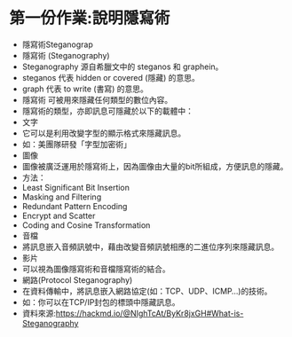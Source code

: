 # 第一份作業:說明隱寫術
- 隱寫術Steganograp
 - 隱寫術 (Steganography)
 - Steganography 源自希臘文中的 steganos 和 graphein。
 - steganos 代表 hidden or covered (隱藏) 的意思。 
 - graph 代表 to write (書寫) 的意思。
 - 隱寫術 可被用來隱藏任何類型的數位內容。
 - 隱寫術的類型，亦即訊息可隱藏於以下的載體中：
- 文字
 - 它可以是利用改變字型的顯示格式來隱藏訊息。
 - 如：美團隊研發「字型加密術」
- 圖像
 - 圖像被廣泛運用於隱寫術上，因為圖像由大量的bit所組成，方便訊息的隱藏。
- 方法：
 - Least Significant Bit Insertion
 - Masking and Filtering
 - Redundant Pattern Encoding
 - Encrypt and Scatter
 - Coding and Cosine Transformation
- 音檔
 - 將訊息嵌入音頻訊號中，藉由改變音頻訊號相應的二進位序列來隱藏訊息。
- 影片
 - 可以視為圖像隱寫術和音檔隱寫術的結合。
 - 網路(Protocol Steganography)
 - 在資料傳輸中，將訊息嵌入網路協定(如：TCP、UDP、ICMP…)的技術。
 - 如：你可以在TCP/IP封包的標頭中隱藏訊息。
- 資料來源:https://hackmd.io/@NIghTcAt/ByKr8jxGH#What-is-Steganography
